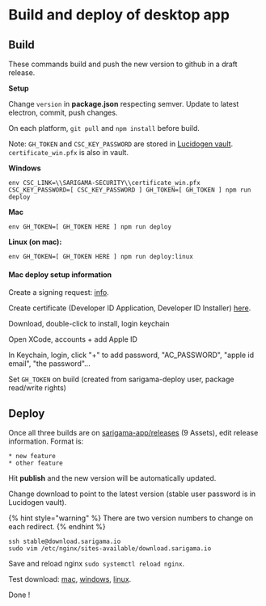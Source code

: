 # Build and deploy of desktop app

## Build

These commands build and push the new version to github in a draft release.

**Setup**

Change `version` in **package.json** respecting semver. Update to latest electron, commit, push changes.

On each platform, `git pull` and `npm install` before build.

Note: `GH_TOKEN` and `CSC_KEY_PASSWORD` are stored in [Lucidogen vault](https://app.gitbook.com/@lucidogen/s/security/). `certificate_win.pfx` is also in vault.

**Windows**

```
env CSC_LINK=\\SARIGAMA-SECURITY\\certificate_win.pfx CSC_KEY_PASSWORD=[ CSC_KEY_PASSWORD ] GH_TOKEN=[ GH_TOKEN ] npm run deploy
```

**Mac**

```
env GH_TOKEN=[ GH_TOKEN HERE ] npm run deploy
```

**Linux (on mac):**

```
env GH_TOKEN=[ GH_TOKEN HERE ] npm run deploy:linux
```

#### Mac deploy setup information

Create a signing request: [info](https://github.com/electron/electron-osx-sign/wiki/1.-Getting-Started#certificates).

Create certificate (Developer ID Application, Developer ID Installer) [here](https://developer.apple.com/account/resources/certificates/list).

Download, double-click to install, login keychain

Open XCode, accounts + add Apple ID

In Keychain, login, click "+" to add password, "AC\_PASSWORD", "apple id email", "the password"...

Set `GH_TOKEN` on build (created from sarigama-deploy user, package read/write rights)

## Deploy

Once all three builds are on [sarigama-app/releases](https://github.com/lucidogen/sarigama-app/releases) (9 Assets), edit release information. Format is:

```
* new feature
* other feature
```

Hit **publish** and the new version will be automatically updated.

Change download to point to the latest version (stable user password is in Lucidogen vault).

{% hint style="warning" %}
There are two version numbers to change on each redirect.
{% endhint %}

```
ssh stable@download.sarigama.io
sudo vim /etc/nginx/sites-available/download.sarigama.io
```

Save and reload nginx `sudo systemctl reload nginx`.

Test download: [mac](https://download.sarigama.io/mac), [windows](https://download.sarigama.io/windows), [linux](https://download.sarigama.io/linux).

Done !
